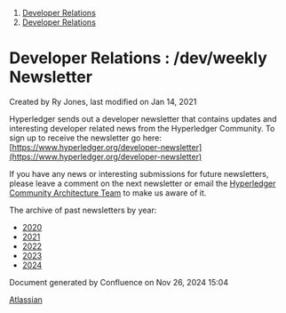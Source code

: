 1. [Developer Relations](index.html)
2. [Developer Relations](Developer-Relations_17170434.html)

# Developer Relations : /dev/weekly Newsletter

Created by Ry Jones, last modified on Jan 14, 2021

Hyperledger sends out a developer newsletter that contains updates and interesting developer related news from the Hyperledger Community. To sign up to receive the newsletter go here: [https://www.hyperledger.org/developer-newsletter](https://www.hyperledger.org/developer-newsletter)

If you have any news or interesting submissions for future newsletters, please leave a comment on the next newsletter or email the [Hyperledger Community Architecture Team](mailto:community-architects@hyperledger.org) to make us aware of it.

The archive of past newsletters by year:

- [2020](2020_17170485.html)
- [2021](2021_17170692.html)
- [2022](2022_17170473.html)
- [2023](2023_17171809.html)
- [2024](2024_17172152.html)

Document generated by Confluence on Nov 26, 2024 15:04

[Atlassian](http://www.atlassian.com/)
